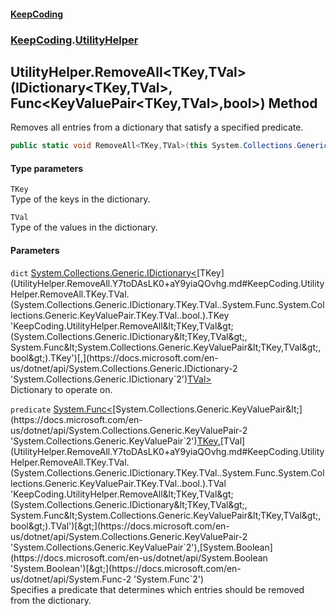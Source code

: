 #### [KeepCoding](index.md 'index')
### [KeepCoding](KeepCoding.md 'KeepCoding').[UtilityHelper](UtilityHelper.md 'KeepCoding.UtilityHelper')
## UtilityHelper.RemoveAll&lt;TKey,TVal&gt;(IDictionary&lt;TKey,TVal&gt;, Func&lt;KeyValuePair&lt;TKey,TVal&gt;,bool&gt;) Method
Removes all entries from a dictionary that satisfy a specified predicate.
```csharp
public static void RemoveAll<TKey,TVal>(this System.Collections.Generic.IDictionary<TKey,TVal> dict, System.Func<System.Collections.Generic.KeyValuePair<TKey,TVal>,bool> predicate);
```
#### Type parameters
<a name='KeepCoding.UtilityHelper.RemoveAll.TKey.TVal.(System.Collections.Generic.IDictionary.TKey.TVal..System.Func.System.Collections.Generic.KeyValuePair.TKey.TVal..bool.).TKey'></a>
`TKey`  
Type of the keys in the dictionary.
  
<a name='KeepCoding.UtilityHelper.RemoveAll.TKey.TVal.(System.Collections.Generic.IDictionary.TKey.TVal..System.Func.System.Collections.Generic.KeyValuePair.TKey.TVal..bool.).TVal'></a>
`TVal`  
Type of the values in the dictionary.
  
#### Parameters
<a name='KeepCoding.UtilityHelper.RemoveAll.TKey.TVal.(System.Collections.Generic.IDictionary.TKey.TVal..System.Func.System.Collections.Generic.KeyValuePair.TKey.TVal..bool.).dict'></a>
`dict` [System.Collections.Generic.IDictionary&lt;](https://docs.microsoft.com/en-us/dotnet/api/System.Collections.Generic.IDictionary-2 'System.Collections.Generic.IDictionary`2')[TKey](UtilityHelper.RemoveAll.Y7toDAsLK0+aY9yiaQOvhg.md#KeepCoding.UtilityHelper.RemoveAll.TKey.TVal.(System.Collections.Generic.IDictionary.TKey.TVal..System.Func.System.Collections.Generic.KeyValuePair.TKey.TVal..bool.).TKey 'KeepCoding.UtilityHelper.RemoveAll&lt;TKey,TVal&gt;(System.Collections.Generic.IDictionary&lt;TKey,TVal&gt;, System.Func&lt;System.Collections.Generic.KeyValuePair&lt;TKey,TVal&gt;,bool&gt;).TKey')[,](https://docs.microsoft.com/en-us/dotnet/api/System.Collections.Generic.IDictionary-2 'System.Collections.Generic.IDictionary`2')[TVal](UtilityHelper.RemoveAll.Y7toDAsLK0+aY9yiaQOvhg.md#KeepCoding.UtilityHelper.RemoveAll.TKey.TVal.(System.Collections.Generic.IDictionary.TKey.TVal..System.Func.System.Collections.Generic.KeyValuePair.TKey.TVal..bool.).TVal 'KeepCoding.UtilityHelper.RemoveAll&lt;TKey,TVal&gt;(System.Collections.Generic.IDictionary&lt;TKey,TVal&gt;, System.Func&lt;System.Collections.Generic.KeyValuePair&lt;TKey,TVal&gt;,bool&gt;).TVal')[&gt;](https://docs.microsoft.com/en-us/dotnet/api/System.Collections.Generic.IDictionary-2 'System.Collections.Generic.IDictionary`2')  
Dictionary to operate on.
  
<a name='KeepCoding.UtilityHelper.RemoveAll.TKey.TVal.(System.Collections.Generic.IDictionary.TKey.TVal..System.Func.System.Collections.Generic.KeyValuePair.TKey.TVal..bool.).predicate'></a>
`predicate` [System.Func&lt;](https://docs.microsoft.com/en-us/dotnet/api/System.Func-2 'System.Func`2')[System.Collections.Generic.KeyValuePair&lt;](https://docs.microsoft.com/en-us/dotnet/api/System.Collections.Generic.KeyValuePair-2 'System.Collections.Generic.KeyValuePair`2')[TKey](UtilityHelper.RemoveAll.Y7toDAsLK0+aY9yiaQOvhg.md#KeepCoding.UtilityHelper.RemoveAll.TKey.TVal.(System.Collections.Generic.IDictionary.TKey.TVal..System.Func.System.Collections.Generic.KeyValuePair.TKey.TVal..bool.).TKey 'KeepCoding.UtilityHelper.RemoveAll&lt;TKey,TVal&gt;(System.Collections.Generic.IDictionary&lt;TKey,TVal&gt;, System.Func&lt;System.Collections.Generic.KeyValuePair&lt;TKey,TVal&gt;,bool&gt;).TKey')[,](https://docs.microsoft.com/en-us/dotnet/api/System.Collections.Generic.KeyValuePair-2 'System.Collections.Generic.KeyValuePair`2')[TVal](UtilityHelper.RemoveAll.Y7toDAsLK0+aY9yiaQOvhg.md#KeepCoding.UtilityHelper.RemoveAll.TKey.TVal.(System.Collections.Generic.IDictionary.TKey.TVal..System.Func.System.Collections.Generic.KeyValuePair.TKey.TVal..bool.).TVal 'KeepCoding.UtilityHelper.RemoveAll&lt;TKey,TVal&gt;(System.Collections.Generic.IDictionary&lt;TKey,TVal&gt;, System.Func&lt;System.Collections.Generic.KeyValuePair&lt;TKey,TVal&gt;,bool&gt;).TVal')[&gt;](https://docs.microsoft.com/en-us/dotnet/api/System.Collections.Generic.KeyValuePair-2 'System.Collections.Generic.KeyValuePair`2')[,](https://docs.microsoft.com/en-us/dotnet/api/System.Func-2 'System.Func`2')[System.Boolean](https://docs.microsoft.com/en-us/dotnet/api/System.Boolean 'System.Boolean')[&gt;](https://docs.microsoft.com/en-us/dotnet/api/System.Func-2 'System.Func`2')  
Specifies a predicate that determines which entries should be removed from the dictionary.
  
